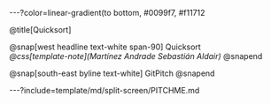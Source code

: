 ---?color=linear-gradient(to bottom, #0099f7, #f11712

@title[Quicksort]

@snap[west headline text-white span-90]
Quicksort<br>*@css[template-note](Martínez Andrade Sebastián Aldair)*
@snapend

@snap[south-east byline  text-white]
GitPitch
@snapend

---?include=template/md/split-screen/PITCHME.md
